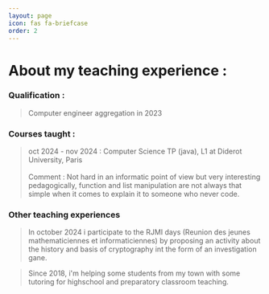 ```yaml
---
layout: page
icon: fas fa-briefcase
order: 2
---
```


# **About my teaching experience :**

### **Qualification** : 
> Computer engineer aggregation in 2023

### **Courses taught** :
> oct 2024 - nov 2024 : Computer Science TP (java), L1 at Diderot University, Paris \
> \
> Comment : Not hard in an informatic point of view but very interesting pedagogically, function and list manipulation are not always that simple when it comes to explain it to someone who never code.

### Other teaching experiences
> In october 2024 i participate to the RJMI days (Reunion des jeunes mathematiciennes et informaticiennes) by proposing an activity about the history and basis of cryptography int the form of an investigation gane.

> Since 2018, i'm helping some students from my town with some tutoring for highschool and preparatory classroom teaching.




